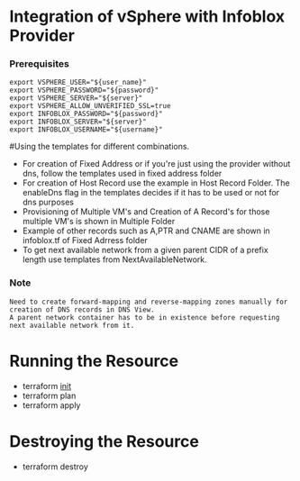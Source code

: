 # Integration of vSphere with Infoblox Provider

### Prerequisites
```
export VSPHERE_USER="${user_name}"
export VSPHERE_PASSWORD="${password}"
export VSPHERE_SERVER="${server}"
export VSPHERE_ALLOW_UNVERIFIED_SSL=true
export INFOBLOX_PASSWORD="${password}"
export INFOBLOX_SERVER="${server}"
export INFOBLOX_USERNAME="${username}"
```

#Using the templates for different combinations.

- For creation of Fixed Address or if you're just using the provider without dns,
  follow the templates used in fixed address folder
- For creation of Host Record use the example in Host Record Folder.
  The enableDns flag in the templates decides if it has to be used or not 
  for dns purposes
- Provisioning of Multiple VM's and Creation of A Record's for those multiple
  VM's is shown in Multiple Folder
- Example of other records such as A,PTR and CNAME are shown in 
  infoblox.tf of Fixed Adrress folder
- To get next available network from a given parent CIDR of a prefix length use 
  templates from NextAvailableNetwork.

### Note
```
Need to create forward-mapping and reverse-mapping zones manually for creation of DNS records in DNS View.
A parent network container has to be in existence before requesting next available network from it.
```

# Running the Resource

- terraform [init](https://www.terraform.io/docs/commands/init.html)
- terraform plan
- terraform apply


# Destroying the Resource
- terraform destroy
